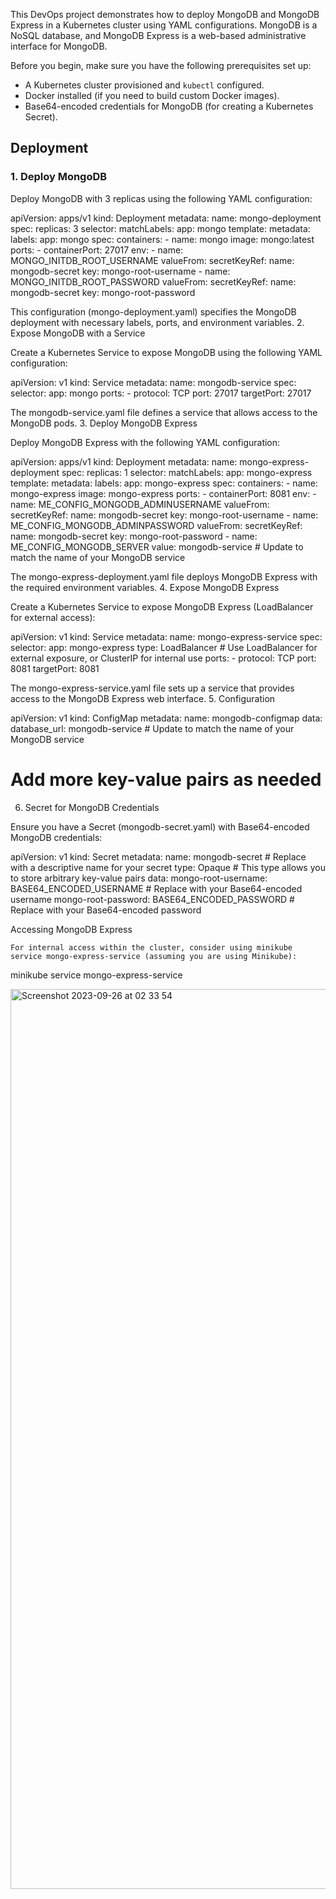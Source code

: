 

This DevOps project demonstrates how to deploy MongoDB and MongoDB Express in a Kubernetes cluster using YAML configurations. MongoDB is a NoSQL database, and MongoDB Express is a web-based administrative interface for MongoDB.



Before you begin, make sure you have the following prerequisites set up:


- A Kubernetes cluster provisioned and `kubectl` configured.
- Docker installed (if you need to build custom Docker images).
- Base64-encoded credentials for MongoDB (for creating a Kubernetes Secret).

  

## Deployment

### 1. Deploy MongoDB

Deploy MongoDB with 3 replicas using the following YAML configuration:



apiVersion: apps/v1
kind: Deployment
metadata:
  name: mongo-deployment
spec:
  replicas: 3
  selector:
    matchLabels:
      app: mongo
  template:
    metadata:
      labels:
        app: mongo
    spec:
      containers:
        - name: mongo
          image: mongo:latest
          ports:
            - containerPort: 27017
          env:
            - name: MONGO_INITDB_ROOT_USERNAME
              valueFrom:
                secretKeyRef:
                  name: mongodb-secret
                  key: mongo-root-username
            - name: MONGO_INITDB_ROOT_PASSWORD
              valueFrom:
                secretKeyRef:
                  name: mongodb-secret
                  key: mongo-root-password

                  

This configuration (mongo-deployment.yaml) specifies the MongoDB deployment with necessary labels, ports, and environment variables.
2. Expose MongoDB with a Service

Create a Kubernetes Service to expose MongoDB using the following YAML configuration:



apiVersion: v1
kind: Service
metadata:
  name: mongodb-service
spec:
  selector:
    app: mongo
  ports:
    - protocol: TCP
      port: 27017
      targetPort: 27017


The mongodb-service.yaml file defines a service that allows access to the MongoDB pods.
3. Deploy MongoDB Express

Deploy MongoDB Express with the following YAML configuration:


apiVersion: apps/v1
kind: Deployment
metadata:
  name: mongo-express-deployment
spec:
  replicas: 1
  selector:
    matchLabels:
      app: mongo-express
  template:
    metadata:
      labels:
        app: mongo-express
    spec:
      containers:
        - name: mongo-express
          image: mongo-express
          ports:
            - containerPort: 8081
          env:
            - name: ME_CONFIG_MONGODB_ADMINUSERNAME
              valueFrom:
                secretKeyRef:
                  name: mongodb-secret
                  key: mongo-root-username
            - name: ME_CONFIG_MONGODB_ADMINPASSWORD
              valueFrom:
                secretKeyRef:
                  name: mongodb-secret
                  key: mongo-root-password
            - name: ME_CONFIG_MONGODB_SERVER
              value: mongodb-service  # Update to match the name of your MongoDB service

              

The mongo-express-deployment.yaml file deploys MongoDB Express with the required environment variables.
4. Expose MongoDB Express

Create a Kubernetes Service to expose MongoDB Express (LoadBalancer for external access):



apiVersion: v1
kind: Service
metadata:
  name: mongo-express-service
spec:
  selector:
    app: mongo-express
  type: LoadBalancer  # Use LoadBalancer for external exposure, or ClusterIP for internal use
  ports:
    - protocol: TCP
      port: 8081
      targetPort: 8081

      

The mongo-express-service.yaml file sets up a service that provides access to the MongoDB Express web interface.
5. Configuration 

apiVersion: v1
kind: ConfigMap
metadata:
  name: mongodb-configmap
data:
  database_url: mongodb-service  # Update to match the name of your MongoDB service
  # Add more key-value pairs as needed
  

6. Secret for MongoDB Credentials

Ensure you have a Secret (mongodb-secret.yaml) with Base64-encoded MongoDB credentials:


apiVersion: v1
kind: Secret
metadata:
  name: mongodb-secret  # Replace with a descriptive name for your secret
type: Opaque  # This type allows you to store arbitrary key-value pairs
data:
  mongo-root-username: BASE64_ENCODED_USERNAME  # Replace with your Base64-encoded username
  mongo-root-password: BASE64_ENCODED_PASSWORD  # Replace with your Base64-encoded password



Accessing MongoDB Express

    For internal access within the cluster, consider using minikube service mongo-express-service (assuming you are using Minikube):



minikube service mongo-express-service

<img width="1440" alt="Screenshot 2023-09-26 at 02 33 54" src="https://github.com/akintunero/My-DevOps-Projects/assets/13016369/af48b2bf-ce75-4b03-bdc0-cd88ac9847e6">



